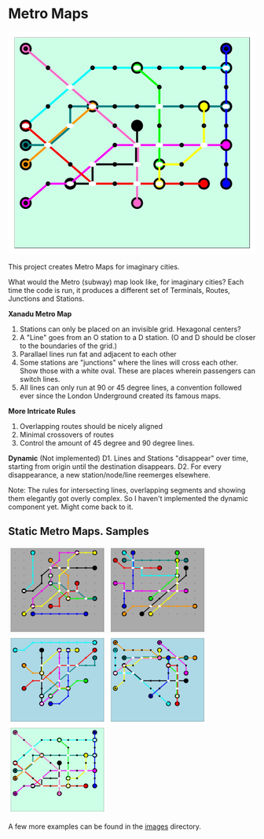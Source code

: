 # Metro Maps

![Sample Map](images/mm_5.jpg)

This project creates Metro Maps for imaginary cities.

What would the Metro (subway) map look like, for imaginary cities? Each time the code is run, it produces a
different set of Terminals, Routes, Junctions and Stations.

**Xanadu Metro Map**

1. Stations can only be placed on an invisible grid. Hexagonal centers?
2. A "Line" goes from an O station to a D station. (O and D should be closer to the boundaries of the grid.)
3. Parallael lines run fat and adjacent to each other
4. Some stations are "junctions" where the lines will cross each other. Show those with a white oval. These are
places wherein passengers can switch lines.
6. All lines can only run at 90 or 45 degree lines, a convention followed ever since the London Underground created its famous maps.

**More Intricate Rules**
1. Overlapping routes should be nicely aligned
2. Minimal crossovers of routes
3. Control the amount of 45 degree and 90 degree lines.

**Dynamic** (Not implemented)
D1. Lines and Stations "disappear" over time, starting from origin until the destination disappears.
D2. For every disappearance, a new station/node/line reemerges elsewhere.

Note: The rules for intersecting lines, overlapping segments and showing them elegantly got overly complex.
So I haven't implemented the dynamic component yet. Might come back to it.

## Static Metro Maps. Samples

<img src="images/mm_1.jpg" width="200">
<img src="images/mm_2.jpg" width="200">
<img src="images/mm_3.jpg" width="200">
<img src="images/mm_4.jpg" width="200">
<img src="images/mm_5.jpg" width="200">

A few more examples can be found in the [images]('images') directory.

